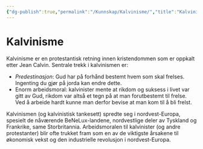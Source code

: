 ```yaml
---
{"dg-publish":true,"permalink":"/Kunnskap/Kalvinisme/","title":"Kalvinisme","tags":["historie"]}
---
```



# Kalvinisme
Kalvinisme er en protestantisk retning innen kristendommen som er oppkalt etter Jean Calvin. Sentrale trekk i kalvinismen er:
- *Predestinasjon*: Gud har på forhånd bestemt hvem som skal frelses. Ingenting du gjør på jorda kan endre dette.
- Enorm arbeidsmoral: kalvinister mente at rikdom og suksess i livet var gitt av Gud, rikdom var altså et tegn på at man forutbestemt til frelse. Ved å arbeide hardt kunne man derfor bevise at man kom til å bli frelst.

Kalvinismen (og kalvinistisk tankesett) spredte seg i nordvest-Europa, spesielt de nåværende BeNeLux-landene, nordvestlige deler av Tyskland og Frankrike, same Storbritannia. Arbeidsmoralen til kalvinister (og andre protestanter) blir ofte trukket fram som en av de viktigste årsakene til økonomisk vekst og den industrielle revolusjon i nordvest-Europa.
